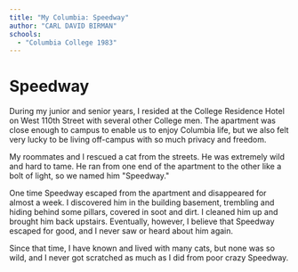 ```yaml
---
title: "My Columbia: Speedway"
author: "CARL DAVID BIRMAN"
schools:
  - "Columbia College 1983"
---
```


# Speedway

During my junior and senior years, I resided at the College Residence Hotel on West 110th Street with several other College men. The apartment was close enough to campus to enable us to enjoy Columbia life, but we also felt very lucky to be living off-campus with so much privacy and freedom.

My roommates and I rescued a cat from the streets. He was extremely wild and hard to tame. He ran from one end of the apartment to the other like a bolt of light, so we named him "Speedway."

One time Speedway escaped from the apartment and disappeared for almost a week. I discovered him in the building basement, trembling and hiding behind some pillars, covered in soot and dirt. I cleaned him up and brought him back upstairs. Eventually, however, I believe that Speedway escaped for good, and I never saw or heard about him again.

Since that time, I have known and lived with many cats, but none was so wild, and I never got scratched as much as I did from poor crazy Speedway.
